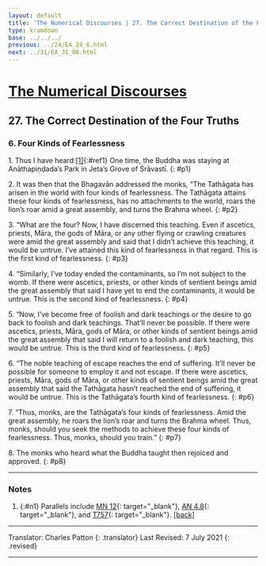 ```yaml
---
layout: default
title: 'The Numerical Discourses | 27. The Correct Destination of the Four Truths | 6. Four Kinds of Fearlessness'
type: kramdown
base: ../../../
previous: ../24/EA_24_6.html
next: ../31/EA_31_08.html
---
```


# [The Numerical Discourses](../index.html)
## 27. The Correct Destination of the Four Truths
### 6. Four Kinds of Fearlessness

1\. Thus I have heard:[\[1\]](#n1){:#ref1} One time, the Buddha was staying at Anāthapiṇḍada’s Park in Jeta’s Grove of Śrāvastī.
{: #p1}

2\. It was then that the Bhagavān addressed the monks, “The Tathāgata has arisen in the world with four kinds of fearlessness. The Tathāgata attains these four kinds of fearlessness, has no attachments to the world, roars the lion’s roar amid a great assembly, and turns the Brahma wheel.
{: #p2}

3\. “What are the four? Now, I have discerned this teaching. Even if ascetics, priests, Māra, the gods of Māra, or any other flying or crawling creatures were amid the great assembly and said that I didn’t achieve this teaching, it would be untrue. I’ve attained this kind of fearlessness in that regard. This is the first kind of fearlessness.
{: #p3}

4\. “Similarly, I’ve today ended the contaminants, so I’m not subject to the womb. If there were ascetics, priests, or other kinds of sentient beings amid the great assembly that said I have yet to end the contaminants, it would be untrue. This is the second kind of fearlessness.
{: #p4}

5\. “Now, I’ve become free of foolish and dark teachings or the desire to go back to foolish and dark teachings. That’ll never be possible. If there were ascetics, priests, Māra, gods of Māra, or other kinds of sentient beings amid the great assembly that said I will return to a foolish and dark teaching, this would be untrue. This is the third kind of fearlessness.
{: #p5}

6\. “The noble teaching of escape reaches the end of suffering. It’ll never be possible for someone to employ it and not escape. If there were ascetics, priests, Māra, gods of Māra, or other kinds of sentient beings amid the great assembly that said the Tathāgata hasn’t reached the end of suffering, it would be untrue. This is the Tathāgata’s fourth kind of fearlessness.
{: #p6}

7\. “Thus, monks, are the Tathāgata’s four kinds of fearlessness. Amid the great assembly, he roars the lion’s roar and turns the Brahma wheel. Thus, monks, should you seek the methods to achieve these four kinds of fearlessness. Thus, monks, should you train.”
{: #p7}

8\. The monks who heard what the Buddha taught then rejoiced and approved.
{: #p8}

---

### Notes

1. {:#n1} Parallels include [MN 12](https://suttacentral.net/mn12){: target="_blank"}, [AN 4.8](https://suttacentral.net/an4.8){: target="_blank"}, and [T757](../../../09_other_sutras/T757.html){: target="_blank"}. [\[back\]](#ref1)

---

Translator: Charles Patton
{: .translator}
Last Revised: 7 July 2021
{: .revised}

---